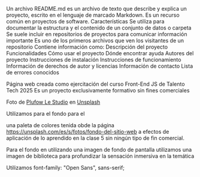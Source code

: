 Un archivo README.md es un archivo de texto que describe y explica un proyecto, escrito en el lenguaje de marcado Markdown. Es un recurso común en proyectos de software. 
Características
Se utiliza para documentar la estructura y el contenido de un conjunto de datos o carpeta 
Se suele incluir en repositorios de proyectos para comunicar información importante 
Es uno de los primeros archivos que ven los visitantes de un repositorio 
Contiene información como: 
Descripción del proyecto 
Funcionalidades 
Cómo usar el proyecto 
Dónde encontrar ayuda 
Autores del proyecto 
Instrucciones de instalación 
Instrucciones de funcionamiento 
Información de derechos de autor y licencias 
Información de contacto 
Lista de errores conocidos 

Página web creada como ejercitación del curso Front-End JS de Talento Tech 2025
Es un proyecto exclusivamente formativo sin fines comerciales


Foto de <a href="https://unsplash.com/es/@plufow?utm_content=creditCopyText&utm_medium=referral&utm_source=unsplash">Plufow Le Studio</a> en <a href="https://unsplash.com/es/fotos/una-imagen-borrosa-de-un-fondo-azul-y-verde-5Q6yZN8ckuY?utm_content=creditCopyText&utm_medium=referral&utm_source=unsplash">Unsplash</a>
      
Utilizamos para el fondo para el <main> una paleta de colores tenida obde la página https://unsplash.com/es/s/fotos/fondo-del-sitio-web a efectos de aplicación de lo aprendido en la clase 5 sin ningún tipo de fin comercial.


Para el fondo en <body> utilizando una imagen de fondo de pantalla utilizamos una imagen de biblioteca para profundizar la sensación inmersiva en la temática



Utilizamos font-family: "Open Sans", sans-serif;
